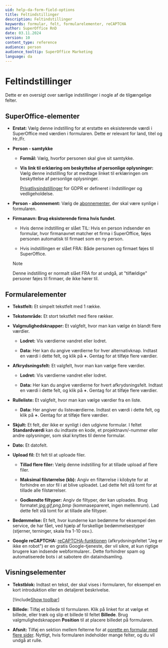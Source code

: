 ```yaml
---
uid: help-da-form-field-options
title: Feltindstillinger
description: Feltindstillinger
keywords: formular, felt, formularelementer, reCAPTCHA
author: SuperOffice RnD
date: 03.11.2024
version: 10
content_type: reference
audience: person
audience_tooltip: SuperOffice Marketing
language: da
---
```


# Feltindstillinger

Dette er en oversigt over særlige indstillinger i nogle af de tilgængelige felter.

## SuperOffice-elementer

* **Erstat:** Vælg denne indstilling for at erstatte en eksisterende værdi i SuperOffice med værdien i formularen. Dette er relevant for land, titel og Hr./Fr.

* **Person - samtykke**

  * **Formål:** Vælg, hvorfor personen skal give sit samtykke.

  * **Vis link til erklæring om beskyttelse af personlige oplysninger:** Vælg denne indstilling for at medtage linket til erklæringen om beskyttelse af personlige oplysninger.

    [Privatlivsindstillinger][4] for GDPR er defineret i Indstillinger og vedligeholdelse.

* **Person - abonnement:** Vælg de [abonnementer][3], der skal være synlige i formularen.

* **Firmanavn: Brug eksisterende firma hvis fundet**.

  * Hvis denne indstilling er slået TIL: Hvis en person indsender en formular, hvor firmanavnet matcher et firma i SuperOffice, føjes personen automatisk til firmaet som en ny person.

  * Hvis indstillingen er slået FRA: Både personen og firmaet føjes til SuperOffice.

  > [!NOTE]
  > Denne indstilling er normalt slået FRA for at undgå, at "tilfældige" personer føjes til firmaer, de ikke hører til.

## Formularelementer

* **Tekstfelt:** Et simpelt tekstfelt med 1 række.

* **Tekstområde:** Et stort tekstfelt med flere rækker.

* **Valgmulighedsknapper:** Et valgfelt, hvor man kan vælge én blandt flere værdier.

  * **Lodret:** Vis værdierne vandret eller lodret.

  * **Data:** Her kan du angive værdierne for hver alternativknap. Indtast en værdi i dette felt, og klik på **+**. Gentag for at tilføje flere værdier.

* **Afkrydsningsfelt:** Et valgfelt, hvor man kan vælge flere værdier.

  * **Lodret:** Vis værdierne vandret eller lodret.

  * **Data:** Her kan du angive værdierne for hvert afkrydsningsfelt. Indtast en værdi i dette felt, og klik på **+**. Gentag for at tilføje flere værdier.

* **Rulleliste:** Et valgfelt, hvor man kan vælge værdier fra en liste.

  * **Data:** Her angiver du listeværdierne. Indtast en værdi i dette felt, og klik på **+**. Gentag for at tilføje flere værdier.

* **Skjult:** Et felt, der ikke er synligt i den udgivne formular. I feltet **Standardværdi** kan du indtaste en kode, et projektnavn/-nummer eller andre oplysninger, som skal knyttes til denne formular.

* **Dato:** Et datofelt.

* **Upload fil:** Et felt til at uploade filer.

  * **Tillad flere filer:** Vælg denne indstilling for at tillade upload af flere filer.

  * **Maksimal filstørrelse (kb):** Angiv en filtørrelse i kilobyte for at forhindre en stor fil i at blive uploadet. Lad dette felt stå tomt for at tillade alle filstørrelser.

  * **Godkendte filtyper:** Angiv de filtyper, der kan uploades. Brug formatet *jpg,gif,png,bmp* (kommasepareret, ingen mellemrum). Lad dette felt stå tomt for at tillade alle filtyper.

* **Bedømmelse:** Et felt, hvor kunderne kan bedømme for eksempel den service, de har fået, ved hjælp af forskellige bedømmelsestyper (stjerner, terninger, skala fra 1-10 osv.).

* **Google reCAPTCHA:** [reCAPTCHA-funktionen][1] (afkrydsningsfeltet "Jeg er ikke en robot") er en gratis Google-tjeneste, der vil sikre, at kun rigtige brugere kan indsende webformularer.. Dette forhindrer spam og automatiserede bots i at sabotere din dataindsamling.

## Visningselementer

* **Tekstblok:** Indtast en tekst, der skal vises i formularen, for eksempel en kort introduktion eller en detaljeret beskrivelse.

    [!include[Show toolbar](includes/tip-show-toolbar-open-editor.md)]

* **Billede:** Tilføj et billede til formularen. Klik på linket for at vælge et billede, eller træk og slip et billede til feltet **Billede**. Brug valgmulighedsknappen **Position** til at placere billedet på formularen.

* **Afsnit:** Tilføj en sektion mellem felterne for at [oprette en formular med flere sider][2]. Nyttigt, hvis formularen indeholder mange felter, og du vil undgå at rulle.

<!-- Referenced links -->
[1]: recaptcha.md
[2]: create.md#multi-page
[3]: ../../recipients/learn/manage-email-subscriptions.md
[4]: ../../../security/privacy/learn/admin/add-purpose.md
